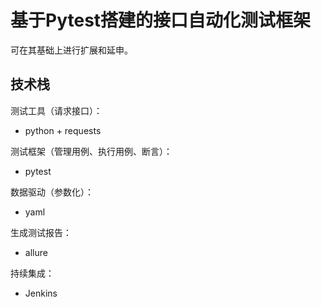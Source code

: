 # 基于Pytest搭建的接口自动化测试框架
可在其基础上进行扩展和延申。

## 技术栈

测试工具（请求接口）：
* python + requests  

测试框架（管理用例、执行用例、断言）：  
* pytest

数据驱动（参数化）：
* yaml

生成测试报告：
* allure

持续集成：
* Jenkins
